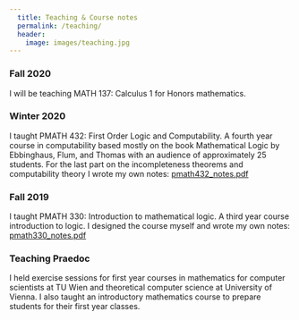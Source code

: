```yaml
---
  title: Teaching & Course notes
  permalink: /teaching/
  header:
    image: images/teaching.jpg
---
```


### Fall 2020

I will be teaching MATH 137: Calculus 1 for Honors mathematics.

### Winter 2020
I taught PMATH 432: First Order Logic and Computability. A fourth year course in computability based mostly on the book Mathematical Logic by Ebbinghaus, Flum, and Thomas with an audience of approximately 25 students.
For the last part on the incompleteness theorems and computability theory I wrote my own notes: [pmath432_notes.pdf](/files/pmath432_notes.pdf)

### Fall 2019
I taught PMATH 330: Introduction to mathematical logic. A third year course introduction to logic. I designed the course myself and wrote my own notes: [pmath330_notes.pdf](/files/pmath330_notes.pdf)

### Teaching Praedoc
I held exercise sessions for first year courses in mathematics for computer scientists at TU Wien and theoretical computer science at University of Vienna. I also taught an introductory mathematics course to prepare students for their first year classes.
